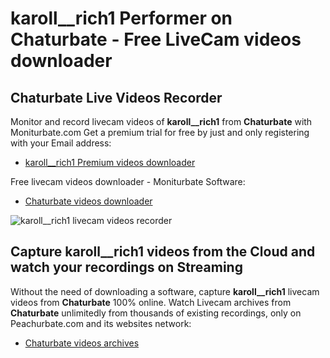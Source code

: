 # karoll__rich1 Performer on Chaturbate - Free LiveCam videos downloader

## Chaturbate Live Videos Recorder

Monitor and record livecam videos of **karoll__rich1** from **Chaturbate** with Moniturbate.com
Get a premium trial for free by just and only registering with your Email address:
* [karoll__rich1 Premium videos downloader](https://moniturbate.com/request-demo-licence-key.html)

Free livecam videos downloader - Moniturbate Software:
* [Chaturbate videos downloader](https://moniturbate.com/moniturbate-download-software.html)

![karoll__rich1 livecam videos recorder](https://peachurnet.com/templates/moniturbate-software.png)


## Capture karoll__rich1 videos from the Cloud and watch your recordings on Streaming

Without the need of downloading a software, capture **karoll__rich1** livecam videos from **Chaturbate** 100% online.
Watch Livecam archives from **Chaturbate** unlimitedly from thousands of existing recordings, only on Peachurbate.com and its websites network:
* [Chaturbate videos archives](https://peachurnet.com/)